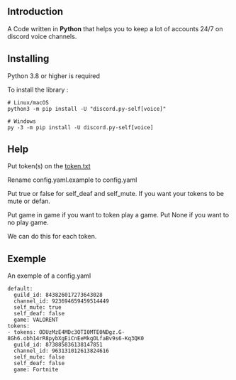 ## Introduction
A Code written in **Python** that helps you to keep a lot of accounts 24/7 on discord voice channels.

## Installing
Python 3.8 or higher is required

To install the library :
```
# Linux/macOS
python3 -m pip install -U "discord.py-self[voice]"

# Windows
py -3 -m pip install -U discord.py-self[voice]
```

## Help
Put token(s) on the [token.txt](https://github.com/Slayyz/SelfStayInVoice/blob/main/token.txt)

Rename config.yaml.example to config.yaml

Put true or false for self_deaf and self_mute. If you want your tokens to be mute or defan.

Put game in game if you want to token play a game. Put None if you want to no play game.

We can do this for each token.

## Exemple
An exemple of a config.yaml
```
default:
  guild_id: 843826017273643028
  channel_id: 923694659459514449
  self_mute: true
  self_deaf: false
  game: VALORENT
tokens:
- tokens: ODUzMzE4MDc3OTI0MTE0NDgz.G-8Gh6.obh14rR8pybXgEiCnEeMkgOLfaBv9s6-Kq3QK0
  guild_id: 873885836138147851
  channel_id: 963131012613824616
  self_mute: false
  self_deaf: false
  game: Fortnite
```